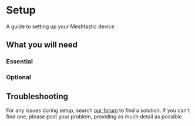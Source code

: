 # Setup

A guide to setting up your Meshtastic device

## What you will need

### Essential

### Optional

## Troubleshooting

For any issues during setup, search [our forum](https://meshtastic.discourse.group) to find a solution. If you can't find one, please post your problem, providing as much detail as possible.
